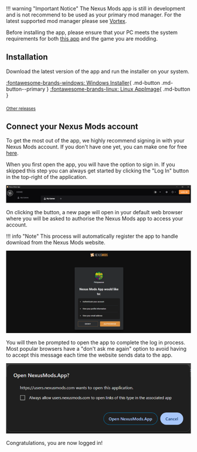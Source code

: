 
!!! warning "Important Notice"
    The Nexus Mods app is still in development and is not recommend to be used as your primary mod manager. For the latest supported mod manager please see [Vortex](https://www.nexusmods.com/site/mods/1).

Before installing the app, please ensure that your PC meets the system requirements for both [this app](./SystemRequirements.md) and the game you are modding.

## Installation

Download the latest version of the app and run the installer on your system.

[:fontawesome-brands-windows: Windows Installer](https://github.com/Nexus-Mods/NexusMods.App/releases/latest/download/NexusMods.App.x64.exe){ .md-button .md-button--primary }
[:fontawesome-brands-linux: Linux AppImage](https://github.com/Nexus-Mods/NexusMods.App/releases/latest/download/NexusMods.App.x86_64.AppImage){ .md-button }


<sub>[Other releases](https://github.com/Nexus-Mods/NexusMods.App/releases/latest)</sub>

## Connect your Nexus Mods account

To get the most out of the app, we highly recommend signing in with your Nexus Mods account. If you don't have one yet, you can make one for free [here](https://users.nexusmods.com/register). 

When you first open the app, you will have the option to sign in. If you skipped this step you can always get started by clicking the "Log In" button in the top-right of the application. 

![The top bar navigation of the app while logged out.](./images/0.5.2/Topbar.png)

On clicking the button, a new page will open in your default web browser where you will be asked to authorise the Nexus Mods app to access your account. 

!!! info "Note"
    This process will automatically register the app to handle download from the Nexus Mods website. 

![The OAuth page requesting the user to grant the app access to their account.](./images/OAuthSignIn.png)

You will then be prompted to open the app to complete the log in process. Most popular browsers have a "don't ask me again" option to avoid having to accept this message each time the website sends data to the app.

![The prompt shown in Google Chrome asking users to open an NXM link with the app](./images/OpenInAppBrowserPromptChrome.png)

Congratulations, you are now logged in!
